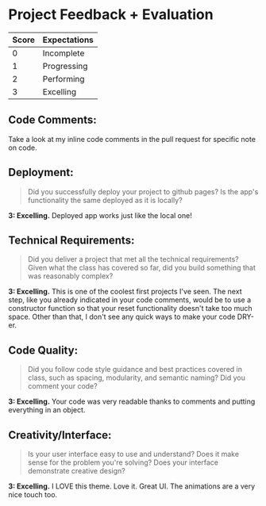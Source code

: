 # Project Feedback + Evaluation

| Score | Expectations |
| --- | --- |
| 0 | Incomplete |
| 1 | Progressing |
| 2 | Performing |
| 3 | Excelling |

## Code Comments:

Take a look at my inline code comments in the pull request for specific note on code.

[]()

## Deployment:

> Did you successfully deploy your project to github pages? Is the app's functionality the same deployed as it is locally?

**3: Excelling.** Deployed app works just like the local one!

## Technical Requirements:

> Did you deliver a project that met all the technical requirements? Given what the class has covered so far, did you build something that was reasonably complex?

**3: Excelling.** This is one of the coolest first projects I've seen. The next step, like you already indicated in your code comments, would be to use a constructor function so that your reset functionality doesn't take too much space. Other than that, I don't see any quick ways to make your code DRY-er.

## Code Quality:

> Did you follow code style guidance and best practices covered in class, such as spacing, modularity, and semantic naming? Did you comment your code?

**3: Excelling.** Your code was very readable thanks to comments and putting everything in an object.

## Creativity/Interface:

> Is your user interface easy to use and understand? Does it make sense for the problem you're solving? Does your interface demonstrate creative design?

**3: Excelling.** I LOVE this theme. Love it. Great UI. The animations are a very nice touch too.
